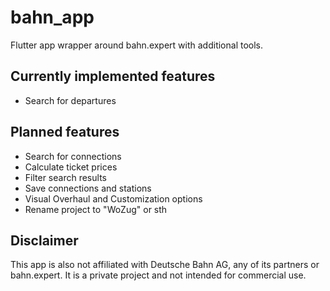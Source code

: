 # bahn_app
Flutter app wrapper around bahn.expert with additional tools.

## Currently implemented features
- Search for departures

## Planned features
- Search for connections
- Calculate ticket prices
- Filter search results
- Save connections and stations
- Visual Overhaul and Customization options
- Rename project to "WoZug" or sth

## Disclaimer
This app is also not affiliated with Deutsche Bahn AG, any of its partners or bahn.expert.
It is a private project and not intended for commercial use.
